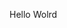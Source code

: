 Hello Wolrd










































































































































































































































































































































































































































































































































































































































































































































































































































































































































































































































































































































































































